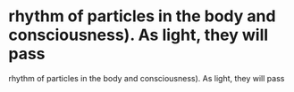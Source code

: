 # rhythm of particles in the body and consciousness). As light, they will pass

rhythm of particles in the body and consciousness). As light, they will pass